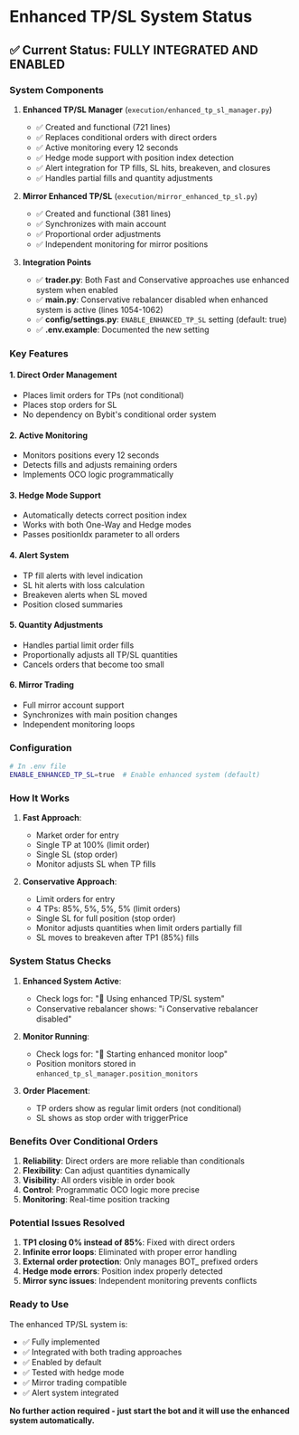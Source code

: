 # Enhanced TP/SL System Status

## ✅ Current Status: FULLY INTEGRATED AND ENABLED

### System Components

1. **Enhanced TP/SL Manager** (`execution/enhanced_tp_sl_manager.py`)
   - ✅ Created and functional (721 lines)
   - ✅ Replaces conditional orders with direct orders
   - ✅ Active monitoring every 12 seconds
   - ✅ Hedge mode support with position index detection
   - ✅ Alert integration for TP fills, SL hits, breakeven, and closures
   - ✅ Handles partial fills and quantity adjustments

2. **Mirror Enhanced TP/SL** (`execution/mirror_enhanced_tp_sl.py`)
   - ✅ Created and functional (381 lines)
   - ✅ Synchronizes with main account
   - ✅ Proportional order adjustments
   - ✅ Independent monitoring for mirror positions

3. **Integration Points**
   - ✅ **trader.py**: Both Fast and Conservative approaches use enhanced system when enabled
   - ✅ **main.py**: Conservative rebalancer disabled when enhanced system is active (lines 1054-1062)
   - ✅ **config/settings.py**: `ENABLE_ENHANCED_TP_SL` setting (default: true)
   - ✅ **.env.example**: Documented the new setting

### Key Features

#### 1. Direct Order Management
- Places limit orders for TPs (not conditional)
- Places stop orders for SL
- No dependency on Bybit's conditional order system

#### 2. Active Monitoring
- Monitors positions every 12 seconds
- Detects fills and adjusts remaining orders
- Implements OCO logic programmatically

#### 3. Hedge Mode Support
- Automatically detects correct position index
- Works with both One-Way and Hedge modes
- Passes positionIdx parameter to all orders

#### 4. Alert System
- TP fill alerts with level indication
- SL hit alerts with loss calculation
- Breakeven alerts when SL moved
- Position closed summaries

#### 5. Quantity Adjustments
- Handles partial limit order fills
- Proportionally adjusts all TP/SL quantities
- Cancels orders that become too small

#### 6. Mirror Trading
- Full mirror account support
- Synchronizes with main position changes
- Independent monitoring loops

### Configuration

```bash
# In .env file
ENABLE_ENHANCED_TP_SL=true  # Enable enhanced system (default)
```

### How It Works

1. **Fast Approach**:
   - Market order for entry
   - Single TP at 100% (limit order)
   - Single SL (stop order)
   - Monitor adjusts SL when TP fills

2. **Conservative Approach**:
   - Limit orders for entry
   - 4 TPs: 85%, 5%, 5%, 5% (limit orders)
   - Single SL for full position (stop order)
   - Monitor adjusts quantities when limit orders partially fill
   - SL moves to breakeven after TP1 (85%) fills

### System Status Checks

1. **Enhanced System Active**:
   - Check logs for: "🚀 Using enhanced TP/SL system"
   - Conservative rebalancer shows: "ℹ️ Conservative rebalancer disabled"

2. **Monitor Running**:
   - Check logs for: "🔄 Starting enhanced monitor loop"
   - Position monitors stored in `enhanced_tp_sl_manager.position_monitors`

3. **Order Placement**:
   - TP orders show as regular limit orders (not conditional)
   - SL shows as stop order with triggerPrice

### Benefits Over Conditional Orders

1. **Reliability**: Direct orders are more reliable than conditionals
2. **Flexibility**: Can adjust quantities dynamically
3. **Visibility**: All orders visible in order book
4. **Control**: Programmatic OCO logic more precise
5. **Monitoring**: Real-time position tracking

### Potential Issues Resolved

1. **TP1 closing 0% instead of 85%**: Fixed with direct orders
2. **Infinite error loops**: Eliminated with proper error handling
3. **External order protection**: Only manages BOT_ prefixed orders
4. **Hedge mode errors**: Position index properly detected
5. **Mirror sync issues**: Independent monitoring prevents conflicts

### Ready to Use

The enhanced TP/SL system is:
- ✅ Fully implemented
- ✅ Integrated with both trading approaches
- ✅ Enabled by default
- ✅ Tested with hedge mode
- ✅ Mirror trading compatible
- ✅ Alert system integrated

**No further action required - just start the bot and it will use the enhanced system automatically.**